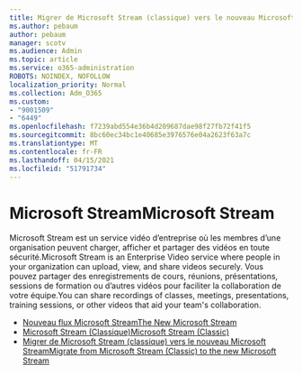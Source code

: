 ```yaml
---
title: Migrer de Microsoft Stream (classique) vers le nouveau Microsoft Stream
ms.author: pebaum
author: pebaum
manager: scotv
ms.audience: Admin
ms.topic: article
ms.service: o365-administration
ROBOTS: NOINDEX, NOFOLLOW
localization_priority: Normal
ms.collection: Adm_O365
ms.custom:
- "9001509"
- "6449"
ms.openlocfilehash: f7239abd554e36b4d209687dae98f27fb72f41f5
ms.sourcegitcommit: 8bc60ec34bc1e40685e3976576e04a2623f63a7c
ms.translationtype: MT
ms.contentlocale: fr-FR
ms.lasthandoff: 04/15/2021
ms.locfileid: "51791734"
---
```

# <a name="microsoft-stream"></a><span data-ttu-id="a53b0-102">Microsoft Stream</span><span class="sxs-lookup"><span data-stu-id="a53b0-102">Microsoft Stream</span></span>

<span data-ttu-id="a53b0-103">Microsoft Stream est un service vidéo d’entreprise où les membres d’une organisation peuvent charger, afficher et partager des vidéos en toute sécurité.</span><span class="sxs-lookup"><span data-stu-id="a53b0-103">Microsoft Stream is an Enterprise Video service where people in your organization can upload, view, and share videos securely.</span></span> <span data-ttu-id="a53b0-104">Vous pouvez partager des enregistrements de cours, réunions, présentations, sessions de formation ou d’autres vidéos pour faciliter la collaboration de votre équipe.</span><span class="sxs-lookup"><span data-stu-id="a53b0-104">You can share recordings of classes, meetings, presentations, training sessions, or other videos that aid your team's collaboration.</span></span>  

- [<span data-ttu-id="a53b0-105">Nouveau flux Microsoft Stream</span><span class="sxs-lookup"><span data-stu-id="a53b0-105">The New Microsoft Stream</span></span>](https://docs.microsoft.com/stream/new-stream)
- [<span data-ttu-id="a53b0-106">Microsoft Stream (Classique)</span><span class="sxs-lookup"><span data-stu-id="a53b0-106">Microsoft Stream (Classic)</span></span>](https://docs.microsoft.com/stream/overview)
- [<span data-ttu-id="a53b0-107">Migrer de Microsoft Stream (classique) vers le nouveau Microsoft Stream</span><span class="sxs-lookup"><span data-stu-id="a53b0-107">Migrate from Microsoft Stream (Classic) to the new Microsoft Stream</span></span>](https://docs.microsoft.com/stream/classic-migration)